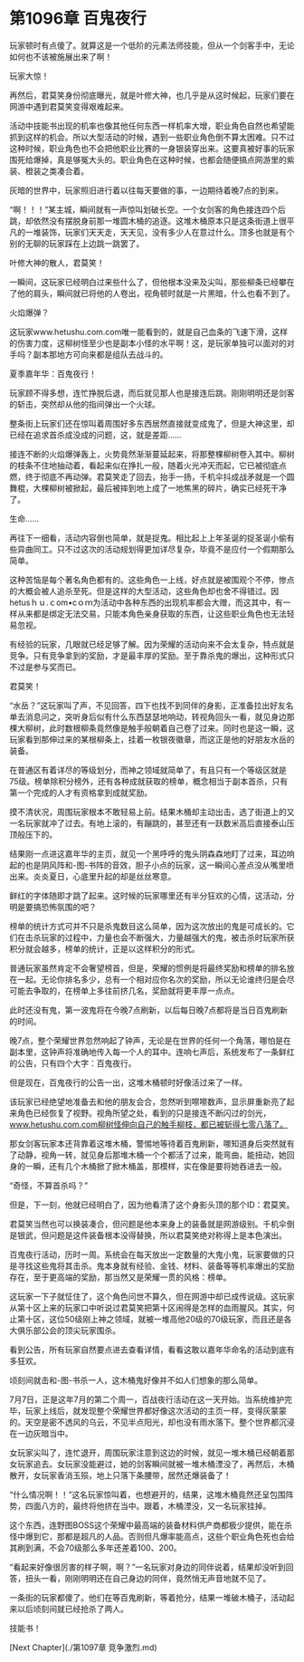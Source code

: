 # 第1096章 百鬼夜行

玩家顿时有点傻了。就算这是一个低阶的元素法师技能，但从一个剑客手中，无论如何也不该被施展出来了啊！

玩家大惊！

再然后，君莫笑身份彻底曝光，就是叶修大神，也几乎是从这时候起，玩家们要在网游中遇到君莫笑变得艰难起来。

活动中技能书出现的机率也像其他任何东西一样机率大增，职业角色自然也希望能抓到这样的机会。所以大型活动的时候，遇到一些职业角色倒不算太困难。只不过这种时候，职业角色也不会把他职业比赛的一身银装穿出来。这要真被好事的玩家围死给爆掉，真是够冤大头的。职业角色在这种时候，也都会随便搞点网游里的紫装、橙装之类凑合着。

灰暗的世界中，玩家照旧进行着以往每天要做的事，一边期待着晚7点的到来。

“啊！！！”某主城，瞬间就有一声惊叫划破长空。一个女剑客的角色接连四个后跳，却依然没有摆脱身前那一堆圆木桶的追逐。这堆木桶原本只是这条街道上很平凡的一堆装饰，玩家们天天走，天天见，没有多少人在意过什么。顶多也就是有个别的无聊的玩家踩在上边跳一跳罢了。

叶修大神的散人，君莫笑！

一瞬间，这玩家已经明白过来些什么了，但他根本没来及尖叫，那些柳条已经攀在了他的肩头，瞬间就已将他的人卷出，视角顿时就是一片黑暗，什么也看不到了。

火焰爆弹？

这玩家www.hetushu.com.com唯一能看到的，就是自己血条的飞速下滑，这样的伤害力度，这柳树怪至少也是副本小怪的水平啊！这，是玩家单独可以面对的对手吗？副本那地方可向来都是组队去战斗的。

夏季嘉年华：百鬼夜行！

玩家顾不得多想，连忙挣脱后退，而后就见那人也是接连后跳。刚刚明明还是剑客的斩击，突然却从他的指间弹出一个火球。

整条街上玩家们还在惊叫着周围好多东西居然直接就变成鬼了，但是大神这里，却已经在追求首杀成没成的问题，这，就是差距……

接连不断的火焰爆弹轰上，火势竟然渐渐蔓延起来，将那整棵柳树卷入其中。柳树的枝条不住地抽动着，看起来似在挣扎一般，随着火光冲天而起，它已被彻底点燃，终于彻底不再动弹。君莫笑走了回去，抬手一扬，千机伞抖成战矛就是一个圆舞棍，大棵柳树被掀起，最后被摔到地上成了一地焦黑的碎片，确实已经死干净了。

生命……

再往下一细看，活动内容倒也简单，就是捉鬼。相比起上上年圣诞的捉圣诞小偷有些异曲同工。只不过这次的活动规划得更加详尽复杂，毕竟不是应付一个假期那么简单。

这种苦恼是每个著名角色都有的。这些角色一上线，好点就是被围观个不停，惨点的大概会被人追杀至死。但是这样的大型活动，这些角色却也舍不得错过。因hetusｈｕ.ｃom•cｏｍ为活动中各种东西的出现机率都会大赠，而这其中，有一样从来都是绑定无法交易，只能本角色亲身获取的东西，让这些职业角色也无法轻易忽视。

有经验的玩家，几眼就已经足够了解。因为荣耀的活动向来不会太复杂，特点就是竞争。只有竞争拿到的奖励，才是最丰厚的奖励。至于靠杀鬼的爆出，这种形式只不过是参与奖而已。

君莫笑！

“水岳？”这玩家叫了声，不见回答，四下也找不到同伴的身影，正准备拉出好友名单去消息问之，突听身后似有什么东西瑟瑟地响动，转视角回头一看，就见身边那棵大柳树，此时数根柳条竟然像是触手般朝着自己卷了过来。同时也是这一瞬，这玩家看到那伸过来的某根柳条上，挂着一枚银夜徽章，而这正是他的好朋友水岳的装备。

在普通区有着详尽的等级划分，而神之领域就简单了，有且只有一个等级区就是75级。榜单除积分榜外，还有各种成就获取的榜单，概念相当于副本首杀，只有第一个完成的人才有资格拿到成就奖励。

摸不清状况，周围玩家根本不敢轻易上前。结果木桶却主动出击，选了街道上的又一名玩家就冲了过去。有地上滚的，有蹦跳的，甚至还有一跃数米高后直接泰山压顶般压下的。

结果刚一点进这嘉年华的主页，就见一个黑呼呼的鬼头阴森森地盯了过来，耳边响起的也是阴风阵和-图-书阵的音效，胆子小点的玩家，这一瞬间心差点没从嘴里喷出来。炎炎夏日，心底里升起的却是丝丝寒意。

鲜红的字体随即才跳了起来。这时候的玩家哪里还有半分狂欢的心情，这活动，分明是要搞恐怖氛围的吧？

榜单的统计方式可并不只是杀鬼数目这么简单，因为这次放出的鬼是可成长的。它们在击杀玩家的过程中，力量也会不断强大，力量越强大的鬼，被击杀时玩家所获积分就会越多，榜单的统计，正是以这样积分的形式。

普通玩家虽然肯定不会奢望榜首，但是，荣耀的惯例是将最终奖励和榜单的排名放在一起。无论你排名多少，总有一个相对应你名次的奖励，所以无论谁终归是会尽可能去争取的，在榜单上多往前挤几名，奖励就将更丰厚一点点。

此时还没有鬼，第一波鬼将在今晚7点刷新，以后每日晚7点都将是当日百鬼刷新的时间。

晚7点，整个荣耀世界忽然响起了钟声，无论是在世界的任何一个角落，哪怕是在副本里，这钟声将准确地传入每一个人的耳中。连响七声后，系统发布了一条鲜红的公告，只有四个大字：百鬼夜行。

但是现在，百鬼夜行的公告一出，这堆木桶顿时好像活过来了一样。

该玩家已经绝望地准备去和他的朋友会合，忽然听到嚓嚓数声，显示屏重新亮了起来角色已经恢复了视野。视角所望之处，看到的只是接连不断闪过的剑光，www.hetushu.com.com柳树怪伸向自己的触手柳枝，都已被斩得七零八落了。

那女剑客玩家本还背靠着这堆木桶，警惕地等待着百鬼刷新，哪知道身后突然就有了动静，视角一转，就见身后那堆木桶一个个都活了过来，能弯曲，能扭动，她回身的一瞬，还有几个木桶掀了掀木桶盖，那模样，实在像是要将她吞进去一般。

“奇怪，不算首杀吗？”

但是，下一刻，他就已经明白了，因为他看清了这个身影头顶的那个ID：君莫笑。

君莫笑当然也可以换装凑合，但问题是他本来身上的装备就是网游级别。千机伞倒是银武，但问题是这件装备根本没得替换，所以君莫笑绝对称得上是本色演出。

百鬼夜行活动，历时一周。系统会在每天放出一定数量的大鬼小鬼，玩家要做的只是寻找这些鬼将其击杀。鬼本身就有经验、金钱、材料、装备等等机率爆出的奖励存在，至于更高端的奖励，那当然又是荣耀一贯的风格：榜单。

这玩家一下子就怔住了，这个角色问世不算久，但在网游中却已成传说级。这玩家从第十区上来的玩家口中听说过君莫笑把第十区闹得是怎样的血雨腥风。其实，何止第十区，这位50级刚上神之领域，就被一堆高他20级的70级玩家，而且还是各大俱乐部公会的顶尖玩家围杀。

看到公告，所有玩家自然要点进去查看详情，看看这敢以嘉年华命名的活动到底有多狂欢。

顷刻间就击和-图-书杀一人，这木桶鬼好像并不如人们想象的那么简单。

7月7日，正是这年7月的第二个周一，百战夜行活动在这一天开始。当系统维护完毕，玩家上线后，就发现整个荣耀世界都好像这次活动的主页一样，变得灰蒙蒙的。天空是密不透风的乌云，不见半点阳光，却也没有雨水落下。整个世界都沉浸在一边灰暗当中。

女玩家尖叫了，连忙退开，周围玩家注意到这边的时候，就见一堆木桶已经朝着那女玩家追去。女玩家没能避过，她的剑客瞬间就被一堆木桶湮没了，再然后，木桶散开，女玩家香消玉殒，地上只落下条腰带，居然还爆装备了！

“什么情况啊！！”这名玩家惊叫着，也想避开的，结果，这堆木桶竟然还呈包围阵势，四面八方的，最终将他挤在当中。跟着，木桶湮没，又一名玩家挂掉。

这个东西，连野图BOSS这个荣耀中最高端的装备材料供产商都极少提供，能在杀怪中爆到它，那都是超凡的人品。否则但凡爆率能高点，这些个职业角色死也会给其刷到满，不会70级那么多年还差着100、200。

“看起来好像很厉害的样子啊，啊？”一名玩家对身边的同伴说着，结果却没听到回答，扭头一看，刚刚明明还在自己身边的同伴，竟然悄无声音地就不见了。

一条街的玩家都傻了。他们在等百鬼刷新，等着抢分，结果一堆破木桶子，活动起来以后顷刻间就已经抢杀了两人。

技能书！



[Next Chapter](./第1097章 竞争激烈.md)